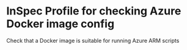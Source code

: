 # InSpec Profile for checking Azure Docker image config

Check that a Docker image is suitable for running Azure ARM scripts

